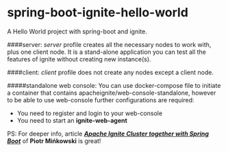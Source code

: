 # spring-boot-ignite-hello-world
A Hello World project with spring-boot and ignite.



####server:
_server_ profile creates all the necessary nodes to work with, plus one client node.
It is a stand-alone application you can test all the features of ignite without creating new instance(s).

####client:
_client_ profile does not create any nodes except a client node.

#####standalone web console:
You can use docker-compose file to initiate a container that
contains apacheignite/web-console-standalone,
 however to be able to use web-console further configurations are required:
 - You need to register and login to your web-console
 - You need to start an **ignite-web-agent**

PS: For deeper info, article [_**Apache Ignite Cluster together with Spring Boot**_](https://piotrminkowski.wordpress.com/2018/04/04/apache-ignite-cluster-together-with-spring-boot/) of **Piotr Mińkowski** is great!
  